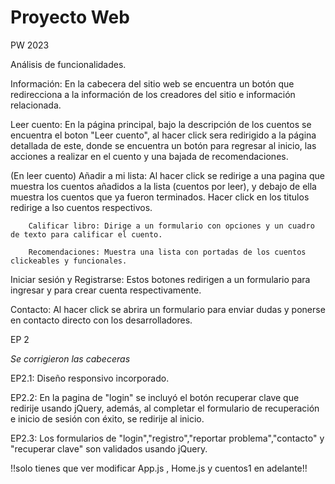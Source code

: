 # Proyecto Web
 PW 2023

 Análisis de funcionalidades.

 Información: En la cabecera del sitio web se encuentra un botón que redirecciona a la información de los creadores del sitio e información relacionada.

 Leer cuento: En la página principal, bajo la descripción de los cuentos se encuentra el boton "Leer cuento", al hacer click sera redirigido
 a la página detallada de este, donde se encuentra un botón para regresar al inicio, las acciones a realizar en el cuento y una bajada de recomendaciones.

 (En leer cuento)
        Añadir a mi lista: Al hacer click se redirige a una pagina que muestra los cuentos añadidos a la lista (cuentos por leer), y debajo de ella muestra 
        los cuentos que ya fueron terminados. Hacer click en los titulos redirige a lso cuentos respectivos.

        Calificar libro: Dirige a un formulario con opciones y un cuadro de texto para calificar el cuento.

        Recomendaciones: Muestra una lista con portadas de los cuentos clickeables y funcionales.

 Iniciar sesión y Registrarse: Estos botones redirigen a un formulario para ingresar y para crear cuenta respectivamente.

 Contacto: Al hacer click se abrira un formulario para enviar dudas y ponerse en contacto directo con los desarrolladores.


EP 2

*Se corrigieron las cabeceras*

EP2.1: Diseño responsivo incorporado.

EP2.2: En la pagina de "login" se incluyó el botón recuperar clave que redirije usando jQuery, además, al completar el formulario de recuperación e inicio de sesión con éxito, se redirije al inicio.

EP2.3: Los formularios de "login","registro","reportar problema","contacto" y "recuperar clave" son validados usando jQuery.


!!solo tienes que ver modificar App.js , Home.js y cuentos1  en adelante!!
